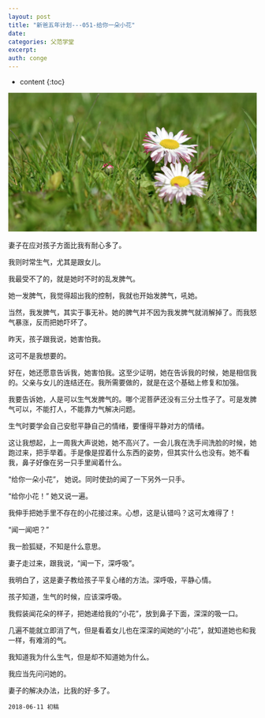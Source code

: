 ```yaml
---
layout: post
title: "新爸五年计划---051-给你一朵小花"
date:
categories: 父范学堂
excerpt:
auth: conge
---
```

* content
{:toc}

![小花](/assets/images/父范学堂/118382-04a7f801fd9fc6e7.png)

妻子在应对孩子方面比我有耐心多了。

我则时常生气，尤其是跟女儿。

我最受不了的，就是她时不时的乱发脾气。

她一发脾气，我觉得超出我的控制，我就也开始发脾气，吼她。

当然，我发脾气，其实于事无补。她的脾气并不因为我发脾气就消解掉了。而我怒气暴涨，反而把她吓坏了。

昨天，孩子跟我说，她害怕我。

这可不是我想要的。

好在，她还愿意告诉我，她害怕我。这至少证明，她在告诉我的时候，她是相信我的。父亲与女儿的连结还在。我所需要做的，就是在这个基础上修复和加强。

我要告诉她，人是可以生气发脾气的。哪个泥菩萨还没有三分土性子了。可是发脾气可以，不能打人，不能靠力气解决问题。

生气时要学会自己安慰平静自己的情绪，要懂得平静对方的情绪。

这让我想起，上一周我大声说她，她不高兴了。一会儿我在洗手间洗脸的时候，她跑过来，把手举着。手是像是捏着什么东西的姿势，但其实什么也没有。她不看我，鼻子好像在另一只手里闻着什么。

“给你一朵小花”， 她说。同时使劲的闻了一下另外一只手。

“给你小花！” 她又说一遍。

我伸手把她手里不存在的小花接过来。心想，这是认错吗？这可太难得了！

“闻一闻吧？”

我一脸狐疑，不知是什么意思。

妻子走过来，跟我说，“闻一下，深呼吸”。

我明白了，这是妻子教给孩子平复心绪的方法。深呼吸，平静心情。

孩子知道，生气的时候，应该深呼吸。

我假装闻花朵的样子，把她递给我的“小花”，放到鼻子下面，深深的吸一口。

几遍不能就立即消了气，但是看着女儿也在深深的闻她的“小花”，就知道她也和我一样，有难消的气。

我知道我为什么生气，但是却不知道她为什么。

我应当先问问她的。

妻子的解决办法，比我的好·多了。

```
2018-06-11 初稿 
```
